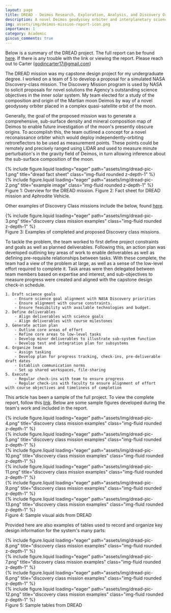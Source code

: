 ```yaml
---
layout: page
title: DREAD - Deimos Research, Exploration, Analysis, and Discovery Orbiter
description: A novel Deimos geodyssey orbiter and interplanetary science mission concept.
img: assets/img/deimos-mission-report-icon.png
importance: 1
category: Academic
giscus_comments: true
---
```


Below is a summary of the DREAD project. The full report can be found [here](https://docs.google.com/document/d/1LPG1WcTxJh1bnaGEkQjsyuTOKujlfktjkSLCkS3Jnm8/edit?usp=sharing). If there is any trouble with the link or viewing the report. Please reach out to Carter (godincarter17@gmail.com)

The DREAD mission was my capstone design project for my undergraduate degree. I worked on a team of 5 to develop a proposal for a simulated NASA Discovery-class mission. The Discovery Mission program is used by NASA to solicit proposals for novel solutions the Agency's outstanding science objectives in the inner solar system. My team elected for a study of the composition and origin of the Martian moon Deimos by way of a novel geodyssey orbiter placed in a complex quasi-satellite orbit of the moon. 

Generally, the goal of the proposed mission was to generate a comprehensive, sub-surface density and mineral composition map of Deimos to enable future investigation of the moon's presently obscure origins. To accomplish this, the team outlined a concept for a novel reconaissance orbiter which would deploy independently-orbiting retroreflectors to be used as measurement points. These points could be remotely and precisely ranged using LIDAR and used to measure minute perturbation's in the gravity field of Deimos, in turn allowing inference about the sub-surface composition of the moon.

<div class="row">
    <div class="col-sm mt-3 mt-md-0">
        {% include figure.liquid loading="eager" path="assets/img/dread-pic-1.png" title="dread fact sheet" class="img-fluid rounded z-depth-1" %}
    </div>
    <div class="col-sm mt-3 mt-md-0">
        {% include figure.liquid loading="eager" path="assets/img/dread-pic-2.png" title="example image" class="img-fluid rounded z-depth-1" %}
    </div>
</div>
<div class="caption">
    Figure 1: Overview for the DREAD mission.    Figure 2: Fact sheet for DREAD mission and Aphrodite Vehicle.
</div>
<div class="row">

Other examples of Discovery Class missions include the below, found [here](https://science.nasa.gov/planetary-science/programs/discovery/).

<div class="row">
    <div class="col-sm mt-3 mt-md-0">
        {% include figure.liquid loading="eager" path="assets/img/dread-pic-3.png" title="discovery class mission examples" class="img-fluid rounded z-depth-1" %}
    </div>
</div>
<div class="caption">
    Figure 3: Examples of completed and proposed Discovery class missions. 
</div>

To tackle the problem, the team worked to first define project constraints and goals as well as planned deliverables. Following this, an action plan was developed outlining key areas of work to enable deliverables as well as defining pre-requisite relationships between tasks. With these complete, the team had a view of the problem at large, as well as a sense of the low-level effort required to complete it. Task areas were then delegated between team members based on expertise and interest, and sub-objectives to measure progress were created and aligned with the capstone design check-in schedule.

```
1. Draft science goals
    - Ensure science goal alignment with NASA Discovery priorities
    - Ensure alignment with course constraints.
    - Ensure feasibility with available technologies and budget.
2. Define deliverables
    - Align deliverables with science goals
    - Align deliverables with course milestones
3. Generate action plan
    - Outline core areas of effort
    - Refine core areas to low-level tasks
    - Develop minor deliverables to illustrate sub-system function
    - Develop test and integration plan for subsystems
4. Organize team
    - Assign tasking
    - Develop plan for progress tracking, check-ins, pre-deliverable draft dates
    - Establish communication norms
    - Set up shared workspaces, file-sharing
5. Execute
    - Regular check-ins with team to ensure progress
    - Regular check-ins with faculty to ensure alignment of effort with course objectives and timeliness of completion
```

This article has been a sample of the full project. To view the complete report, follow this [link](https://docs.google.com/document/d/1LPG1WcTxJh1bnaGEkQjsyuTOKujlfktjkSLCkS3Jnm8/edit?usp=sharing). Below are some sample figures developed during the team's work and included in the report.

<div class="row">
    <div class="col-sm mt-3 mt-md-0">
        {% include figure.liquid loading="eager" path="assets/img/dread-pic-4.png" title="discovery class mission examples" class="img-fluid rounded z-depth-1" %}
    </div>
    <div class="col-sm mt-3 mt-md-0">
        {% include figure.liquid loading="eager" path="assets/img/dread-pic-5.png" title="discovery class mission examples" class="img-fluid rounded z-depth-1" %}
    </div>
    <div class="col-sm mt-3 mt-md-0">
        {% include figure.liquid loading="eager" path="assets/img/dread-pic-10.png" title="discovery class mission examples" class="img-fluid rounded z-depth-1" %}
    </div>
    <div class="col-sm mt-3 mt-md-0">
        {% include figure.liquid loading="eager" path="assets/img/dread-pic-11.png" title="discovery class mission examples" class="img-fluid rounded z-depth-1" %}
    </div>
    <div class="col-sm mt-3 mt-md-0">
        {% include figure.liquid loading="eager" path="assets/img/dread-pic-9.png" title="discovery class mission examples" class="img-fluid rounded z-depth-1" %}
    </div>
    <div class="col-sm mt-3 mt-md-0">
        {% include figure.liquid loading="eager" path="assets/img/dread-pic-13.png" title="discovery class mission examples" class="img-fluid rounded z-depth-1" %}
    </div>
</div>
<div class="caption">
    Figure 4: Sample visual aids from DREAD 
</div>

Provided here are also examples of tables used to record and organize key design information for the system's many parts:

<div class="row">
    <div class="col-sm mt-3 mt-md-0">
        {% include figure.liquid loading="eager" path="assets/img/dread-pic-8.png" title="discovery class mission examples" class="img-fluid rounded z-depth-1" %}
    </div>
    <div class="col-sm mt-3 mt-md-0">
        {% include figure.liquid loading="eager" path="assets/img/dread-pic-7.png" title="discovery class mission examples" class="img-fluid rounded z-depth-1" %}
    </div>
    <div class="col-sm mt-3 mt-md-0">
        {% include figure.liquid loading="eager" path="assets/img/dread-pic-6.png" title="discovery class mission examples" class="img-fluid rounded z-depth-1" %}
    </div>
    <div class="col-sm mt-3 mt-md-0">
        {% include figure.liquid loading="eager" path="assets/img/dread-pic-12.png" title="discovery class mission examples" class="img-fluid rounded z-depth-1" %}
    </div>
</div>
<div class="caption">
    Figure 5: Sample tables from DREAD 
</div>




